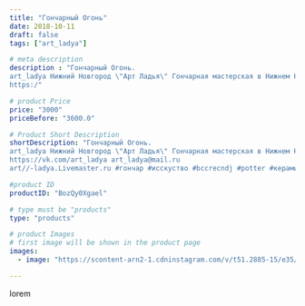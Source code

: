 ```yaml
---
title: "Гончарный Огонь"
date: 2018-10-11
draft: false
tags: ["art_ladya"]

# meta description
description : "Гончарный Огонь. 
art_ladya Нижний Новгород \"Арт Ладья\" Гончарная мастерская в Нижнем Новгороде. Изготовление керамики и мастер//-классы по обучению. 
https:/"

# product Price
price: "3000"
priceBefore: "3600.0"

# Product Short Description
shortDescription: "Гончарный Огонь. 
art_ladya Нижний Новгород \"Арт Ладья\" Гончарная мастерская в Нижнем Новгороде. Изготовление керамики и мастер//-классы по обучению. 
https://vk.com/art_ladya art_ladya@mail.ru 
art//-ladya.Livemaster.ru #гончар #исскуство #bccrecndj #potter #керамикадляинтерьера #керамикаручнаяработа #гончарнаямастерская #керамиканазаказ #handmade #посудаизглины #керамика #гончарнаяпосуда #эксклюзивнаякерамика #dishes #decor #ceramicar #nntoday #claygoods #фестиваль #earthenware #ceramic #design #fire #нижнийновгород #ceramicart #гончарныйкруг #clay #авторскаякерамика"

#product ID
productID: "BozQy0Xgael"

# type must be "products"
type: "products"

# product Images
# first image will be shown in the product page
images:
  - image: "https://scontent-arn2-1.cdninstagram.com/v/t51.2885-15/e35/42636595_754156384928301_7098935817342199077_n.jpg?tp=1&_nc_ht=scontent-arn2-1.cdninstagram.com&_nc_cat=109&_nc_ohc=bXUCHl4n3lwAX_JWxe0&ccb=7-4&oh=eb0d8e4c8a6676e126a172b9abcea15b&oe=6084947E&_nc_sid=86f79a&ig_cache_key=MTg4NzkyNjUyOTc0NTMzMjEzMw%3D%3D.2-ccb7-4"

---
```

lorem
